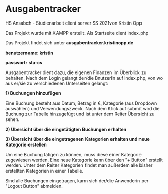 # Ausgabentracker
HS Ansabch - Studienarbeit client server SS 2021von Kristin Opp

Das Projekt wurde mit XAMPP erstellt. Als Startseite dient index.php

Das Projekt findet sich unter **ausgabentracker.kristinopp.de**

**benutzername: kristin**

**passwort: sta-cs**

Ausgabentracker dient dazu, die eigenen Finanzen im Überblick zu behalten. Nach dem Login gelangt der/die BnutzerIn auf index.php, von wo aus er/sie zu verschiedenen Unterseiten gelangt:

**1) Buchungen hinzufügen**

Eine Buchung besteht aus Datum, Betrag in €, Kategorie (aus Dropdown auswählen) und Verwendungszweck. Nach dem Klick auf submit wird die Buchung zur Tabelle hinzugefügt und ist unter dem Reiter Übersicht zu sehen.

**2) Übersicht über die eingetätigten Buchungen erhalten**

**3) Übersicht über die eingetragenen Kategorien erhalten und neue Kategorie erstellen**

Um eine Buchung tätigen zu können, muss diese einer Kategorie zugewiesen werden. Eine neue Kategorie kann über den "+ Button" erstellt werden. Unter dem Reiter Kategorien findet man außerdem alle bisher erstellten Kategorien in einer Tabelle.

Sind alle Buchungen eingetragen, kann sich der/die Anwenderin per "Logout Button" abmelden.
